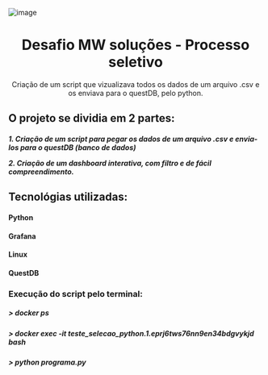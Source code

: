 ![image](https://github.com/user-attachments/assets/60e89f92-9ef3-4a6b-baea-367c2d429cf5)

<div align="center">
  <h1>Desafio MW soluções - Processo seletivo</h1>
          <p>Criação de um script que vizualizava todos os dados de um arquivo .csv e os enviava para o questDB, pelo python.</p>
</div>
<div>
        <h2>O projeto se dividia em 2 partes:</h2>
        <h5>
                <p>
                        1. Criação de um script para pegar os dados de um arquivo .csv e envia-los para o questDB (banco de dados)
                </p>
                <p>
                        2. Criação de um dashboard interativa, com filtro e de fácil compreendimento.
                </p>
        </h5>
</div>
<div>
        <p>
                <h2>Tecnológias utilizadas:</h2>
                        <p>
                                <h4>Python</h4>
                                <h4>Grafana</h4>
                                <h4>Linux</h4>
                                <h4>QuestDB</h4>
                        </p>
        </p>
</div>
<div>
        <h3>Execução do script pelo terminal:</h3>
        <h5>> docker ps</h5>
        <h5>> docker exec -it teste_selecao_python.1.eprj6tws76nn9en34bdgvykjd bash</h5>
        <h5>> python programa.py</h5>
</div>
